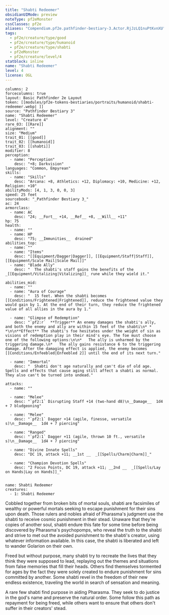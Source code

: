 ```yaml
---
title: "Shabti Redeemer"
obsidianUIMode: preview
noteType: pf2eMonster
cssClasses: pf2e
aliases: "Compendium.pf2e.pathfinder-bestiary-3.Actor.RjJzLQ1nuPtKvnXU" 
tags:
  - pf2e/creature/type/good
  - pf2e/creature/type/humanoid
  - pf2e/creature/type/shabti
  - pf2eMonster
  - pf2e/creature/level/4
statblock: inline
name: "Shabti Redeemer"
level: 4
license: OGL
---
```


```statblock
columns: 2
forcecolumns: true
layout: Basic Pathfinder 2e Layout
token: [[modules/pf2e-tokens-bestiaries/portraits/humanoid/shabti-redeemer.webp| ]]
source: "Pathfinder Bestiary 3"
name: "Shabti Redeemer"
level: "Creature 4"
rare_03: [[Rare]]
alignment: ""
size: "Medium"
trait_01: [[good]]
trait_02: [[humanoid]]
trait_03: [[shabti]]
modifier: 8
perception:
  - name: "Perception"
    desc: "+8; Darkvision"
languages: "Common, Empyrean"
skills:
  - name: "Skills"
    desc: "Arcana: +8, Athletics: +12, Diplomacy: +10, Medicine: +12, Religion: +10"
abilityMods: [4, 1, 3, 0, 0, 3]
speed: 25 feet
sourcebook: "_Pathfinder Bestiary 3_"
ac: 24
armorclass:
  - name: AC
    desc: "24; __Fort__ +14, __Ref__ +8, __Will__ +11"
hp: 75
health:
  - name: ""
  - name: HP
    desc: "75; __Immunities__  drained"
abilities_top:
  - name: ""
  - name: "Items"
    desc: "[[Equipment/Dagger|Dagger]], [[Equipment/Staff|Staff]], [[Equipment/Scale Mail|Scale Mail]]"
  - name: "Blade Ally"
    desc: "  The shabti's staff gains the benefits of the _[[Equipment/Vitalizing|Vitalizing]]_ rune while they wield it."

abilities_mid:
  - name: ""
  - name: "Aura of Courage"
    desc: "  15 feet. When the shabti becomes [[Conditions/Frightened|Frightened]], reduce the frightened value they would gain by 1. At the end of their turn, they reduce the frightened value of all allies in the aura by 1."

  - name: "Glimpse of Redemption"
    desc: "`pf2:r`  **Trigger** An enemy damages the shabti's ally, and both the enemy and ally are within 15 feet of the shabti\n* * *\n\n**Effect** The shabti's foe hesitates under the weight of sin as visions of redemption play in their mind's eye. The foe must choose one of the following options:\n\n*   The ally is unharmed by the triggering damage.\n*   The ally gains resistance 6 to the triggering damage. After the damaging effect is applied, the enemy becomes [[Conditions/Enfeebled|Enfeebled 2]] until the end of its next turn."

  - name: "Immortal"
    desc: "  Shabti don't age naturally and can't die of old age. Spells and effects that cause aging still affect a shabti as normal. They also can't be turned into undead."

attacks:
  - name: ""

  - name: "Melee"
    desc: "`pf2:1` Disrupting Staff +14 (two-hand d8)\n__Damage__  1d4 + 7 bludgeoning"

  - name: "Melee"
    desc: "`pf2:1` Dagger +14 (agile, finesse, versatile s)\n__Damage__  1d4 + 7 piercing"

  - name: "Ranged"
    desc: "`pf2:1` Dagger +11 (agile, thrown 10 ft., versatile s)\n__Damage__  1d4 + 7 piercing"

  - name: "Divine Innate Spells"
    desc: "DC 19, attack +11; __1st __  _[[Spells/Charm|Charm]]_"

  - name: "Champion Devotion Spells"
    desc: "2 Focus Points, DC 19, attack +11; __2nd __  _[[Spells/Lay on Hands|Lay on Hands]]_"
 
```

```encounter-table
name: Shabti Redeemer
creatures:
  - 1: Shabti Redeemer
```



Cobbled together from broken bits of mortal souls, shabti are facsimiles of wealthy or powerful mortals seeking to escape punishment for their sins upon death. Those rulers and nobles afraid of Pharasma's judgment use the shabti to receive cosmic punishment in their stead. Unaware that they're copies of another soul, shabti endure this fate for some time before being discovered by Pharasma's psychopomps, who reveal the truth to the shabti and strive to met out the avoided punishment to the shabti's creator, using whatever information available. In this case, the shabti is liberated and left to wander Golarion on their own.

Freed but without purpose, many shabti try to recreate the lives that they think they were supposed to lead, replaying out the themes and situations from false memories that fill their heads. Others find themselves tormented for ages by the fact they were solely created to endure punishment for sins committed by another. Some shabti revel in the freedom of their new endless existence, traveling the world in search of sensation and meaning.

A rare few shabti find purpose in aiding Pharasma. They seek to do justice in the god's name and preserve the natural order. Some follow this path as repayment for being freed, while others want to ensure that others don't suffer in their creators' stead.
